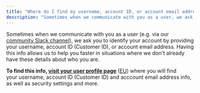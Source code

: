 ```yaml
---
title: "Where do I find my username, account ID, or account email address?"
description: "Sometimes when we communicate with you as a user, we ask you to identify your account by providing your username, account ID, or account email address. Having this info allows us to help you faster in situations where we don't already have these details about who you are."
---
```


Sometimes when we communicate with you as a user (e.g. via our [community Slack channel](https://slack.sparkpost.com)), we ask you to identify your account by providing your username, account ID (Customer ID), or account email address. Having this info allows us to help you faster in situations where we don't already have these details about who you are.

**To find this info, [visit your user profile page](https://app.sparkpost.com/account/profile)** ([EU](https://app.eu.sparkpost.com/account/profile)) where you will find your username, account ID (Customer ID) and acccount email address info, as well as security settings and more.
